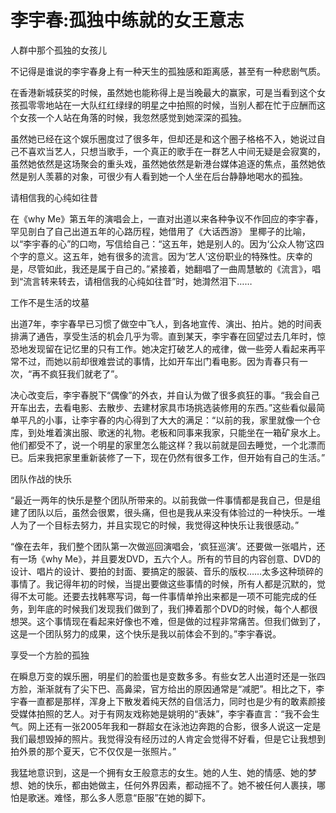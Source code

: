 # 李宇春:孤独中练就的女王意志

人群中那个孤独的女孩儿 

不记得是谁说的李宇春身上有一种天生的孤独感和距离感，甚至有一种悲剧气质。 

在香港新城获奖的时候，虽然她也能称得上是当晚最大的赢家，可是当看到这个女孩孤零零地站在一大队红红绿绿的明星之中拍照的时候，当别人都在忙于应酬而这个女孩一个人站在角落的时候，我忽然感觉到她深深的孤独。 

虽然她已经在这个娱乐圈度过了很多年，但却还是和这个圈子格格不入，她说过自己不喜欢当艺人，只想当歌手，一个真正的歌手在一群艺人中间无疑是会寂寞的，虽然她依然是这场聚会的重头戏，虽然她依然是新港台媒体追逐的焦点，虽然她依然是别人羡慕的对象，可很少有人看到她一个人坐在后台静静地喝水的孤独。 

请相信我的心纯如往昔 

在《why Me》第五年的演唱会上，一直对出道以来各种争议不作回应的李宇春，罕见剖白了自己出道五年的心路历程，她借用了《大话西游》 里椰子的比喻，以“李宇春的心”的口吻，写信给自己：“这五年，她是别人的。因为‘公众人物’这四个字的意义。这五年，她有很多的流言。因为‘艺人’这份职业的特殊性。庆幸的是，尽管如此，我还是属于自己的。”紧接着，她翻唱了一曲周慧敏的《流言》，唱到“流言转来转去，请相信我的心纯如往昔”时，她潸然泪下…… 

工作不是生活的坟墓 

出道7年，李宇春早已习惯了做空中飞人，到各地宣传、演出、拍片。她的时间表排满了通告，享受生活的机会几乎为零。直到某天，李宇春在回望过去几年时，惊恐地发现留在记忆里的只有工作。她决定打破艺人的戒律，做一些旁人看起来再平常不过，而她以前却很难尝试的事情，比如开车出门看电影。因为青春只有一次，“再不疯狂我们就老了”。 

决心改变后，李宇春脱下“偶像”的外衣，并自认为做了很多疯狂的事。“我会自己开车出去，去看电影、去散步、去建材家具市场挑选装修用的东西。”这些看似最简单平凡的小事，让李宇春的内心得到了大大的满足：“以前的我，家里就像一个仓库，到处堆着演出服、歌迷的礼物。老板和同事来我家，只能坐在一箱矿泉水上。他们都受不了，说一个明星的家里怎么能这样？我以前就是回去睡觉，一个北漂而已。后来我把家里重新装修了一下，现在仍然有很多工作，但开始有自己的生活。” 

团队作战的快乐 

“最近一两年的快乐是整个团队所带来的。以前我做一件事情都是我自己，但是组建了团队以后，虽然会很累，很头痛，但也是我从来没有体验过的一种快乐。一堆人为了一个目标去努力，并且实现它的时候，我觉得这种快乐让我很感动。” 

“像在去年，我们整个团队第一次做巡回演唱会，‘疯狂巡演’。还要做一张唱片，还有一场《why Me》，并且要发DVD，五六个人。所有的节目的内容创意、DVD的设计、唱片的设计、要拍的封面、要搞定的服装、音乐的版权……太多这种琐碎的事情了。我记得年初的时候，当提出要做这些事情的时候，所有人都是沉默的，觉得不太可能。还要去找韩寒写词，每一件事情单拎出来都是一项不可能完成的任务，到年底的时候我们发现我们做到了，我们捧着那个DVD的时候，每个人都很想哭。这个事情现在看起来好像也不难，但是做的过程非常痛苦。但我们做到了，这是一个团队努力的成果，这个快乐是我以前体会不到的。”李宇春说。 

享受一个方脸的孤独 

在瞬息万变的娱乐圈，明星们的脸蛋也是变数多多。有些女艺人出道时还是一张四方脸，渐渐就有了尖下巴、高鼻梁，官方给出的原因通常是“减肥”。相比之下，李宇春一直都是那样，浑身上下散发着纯天然的自信活力，同时也是少有的敢素颜接受媒体拍照的艺人。对于有网友戏称她是姚明的“表妹”，李宇春直言：“我不会生气。网上还有一张2005年我和一群超女在泳池边奔跑的合影，很多人说这一定是我们最想毁掉的照片。我觉得没有经历过的人肯定会觉得不好看，但是它让我想到拍外景的那个夏天，它不仅仅是一张照片。” 

我猛地意识到，这是一个拥有女王般意志的女生。她的人生、她的情感、她的梦想、她的快乐，都由她做主，任何外界因素，都动摇不了。她不被任何人裹挟，哪怕是歌迷。难怪，那么多人愿意“臣服”在她的脚下。